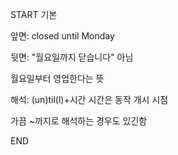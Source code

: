 START
기본

앞면:
closed until Monday


뒷면:
"월요일까지 닫습니다" 아님

월요일부터 영업한다는 뜻


해석:
(un)til(l)+시간
시간은 동작 개시 시점

가끔 ~까지로 해석하는 경우도 있긴함
<!--ID: 1741774542705-->
END